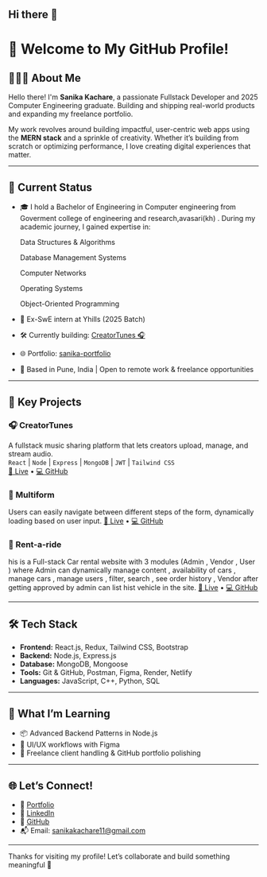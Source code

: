 ## Hi there 👋

# 🌟 Welcome to My GitHub Profile!

## 👩🏻‍💻 About Me

Hello there! I'm **Sanika Kachare**, a passionate Fullstack Developer and 2025 Computer Engineering graduate. Building and shipping real-world products and expanding my freelance portfolio.

My work revolves around building impactful, user-centric web apps using the **MERN stack** and a sprinkle of creativity. Whether it’s building from scratch or optimizing performance, I love creating digital experiences that matter.

---

## 🚀 Current Status

- 🎓 I hold a Bachelor of Engineering in  Computer engineering from Goverment college of engineering and research,avasari(kh) . During my academic journey, I gained expertise in:

    Data Structures & Algorithms

    Database Management Systems

    Computer Networks

    Operating Systems

    Object-Oriented Programming

- 💼 Ex-SwE intern at Yhills (2025 Batch)  
- 🛠 Currently building: [CreatorTunes 🎧](https://regal-naiad-ac5dda.netlify.app/)  
- 🌐 Portfolio: [sanika-portfolio](https://66b201cbf46ccdd696aeb438--rad-sundae-ba68e3.netlify.app)  
- 📍 Based in Pune, India | Open to remote work & freelance opportunities  

---

## 💼 Key Projects

### 🎧 CreatorTunes  
A fullstack music sharing platform that lets creators upload, manage, and stream audio.  
`React` | `Node` | `Express` | `MongoDB` | `JWT` | `Tailwind CSS`  
[🔗 Live](https://your-live-link.com) • [💻 GitHub](https://github.com/sanika365/CreatorTunes)

### 📝 Multiform
Users can easily navigate between different steps of the form, dynamically loading based on user input.
[🔗 Live](https://662151ade7799310d260b851--aquamarine-palmier-e85703.netlify.app/) • [💻 GitHub](https://github.com/sanika365/multiform)

###  🚗 Rent-a-ride 
his is a Full-stack Car rental website with 3 modules (Admin , Vendor , User ) where Admin can dynamically
manage content , availability of cars , manage cars , manage users , filter, search , see order history , Vendor
after getting approved by admin can list hist vehicle in the site.
[🔗 Live](https://rent-a-ride-two.vercel.app/) • [💻 GitHub](https://github.com/sanika365/Rent-a-ride)


---

## 🛠 Tech Stack

- **Frontend:** React.js, Redux, Tailwind CSS, Bootstrap  
- **Backend:** Node.js, Express.js  
- **Database:** MongoDB, Mongoose  
- **Tools:** Git & GitHub, Postman, Figma, Render, Netlify  
- **Languages:** JavaScript, C++, Python, SQL

---

## 🧠 What I’m Learning

- 📦 Advanced Backend Patterns in Node.js  
- 🎨 UI/UX workflows with Figma  
- 🧩 Freelance client handling & GitHub portfolio polishing

---

## 🌐 Let’s Connect!

- 🔗 [Portfolio](https://66b201cbf46ccdd696aeb438--rad-sundae-ba68e3.netlify.app)  
- 💼 [LinkedIn](https://www.linkedin.com/in/sanika-kachare-a8040424b)  
- 📁 [GitHub](https://github.com/sanika365)  
- 📬 Email: sanikakachare11@gmail.com  

---

Thanks for visiting my profile! Let’s collaborate and build something meaningful 💛
